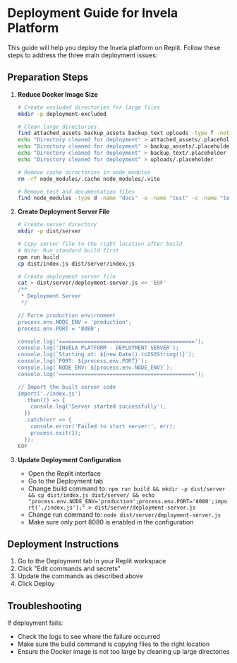 # Deployment Guide for Invela Platform

This guide will help you deploy the Invela platform on Replit. Follow these steps to address the three main deployment issues:

## Preparation Steps

1. **Reduce Docker Image Size**
   ```bash
   # Create excluded directories for large files
   mkdir -p deployment-excluded
   
   # Clean large directories
   find attached_assets backup_assets backup_text uploads -type f -not -name ".placeholder" | xargs -I{} mv {} deployment-excluded/ 2>/dev/null || true
   echo "Directory cleaned for deployment" > attached_assets/.placeholder
   echo "Directory cleaned for deployment" > backup_assets/.placeholder
   echo "Directory cleaned for deployment" > backup_text/.placeholder
   echo "Directory cleaned for deployment" > uploads/.placeholder
   
   # Remove cache directories in node_modules
   rm -rf node_modules/.cache node_modules/.vite
   
   # Remove test and documentation files
   find node_modules -type d -name "docs" -o -name "test" -o -name "tests" | xargs rm -rf 2>/dev/null || true
   ```

2. **Create Deployment Server File**
   ```bash
   # Create server directory
   mkdir -p dist/server
   
   # Copy server file to the right location after build
   # Note: Run standard build first
   npm run build
   cp dist/index.js dist/server/index.js
   
   # Create deployment server file
   cat > dist/server/deployment-server.js << 'EOF'
   /**
    * Deployment Server
    */
   
   // Force production environment
   process.env.NODE_ENV = 'production';
   process.env.PORT = '8080';
   
   console.log('===========================================');
   console.log('INVELA PLATFORM - DEPLOYMENT SERVER');
   console.log(`Starting at: ${new Date().toISOString()}`);
   console.log(`PORT: ${process.env.PORT}`);
   console.log(`NODE_ENV: ${process.env.NODE_ENV}`);
   console.log('===========================================');
   
   // Import the built server code
   import('./index.js')
     .then(() => {
       console.log('Server started successfully');
     })
     .catch(err => {
       console.error('Failed to start server:', err);
       process.exit(1);
     });
   EOF
   ```

3. **Update Deployment Configuration**
   - Open the Replit interface
   - Go to the Deployment tab
   - Change build command to: `npm run build && mkdir -p dist/server && cp dist/index.js dist/server/ && echo "process.env.NODE_ENV='production';process.env.PORT='8080';import('./index.js');" > dist/server/deployment-server.js`
   - Change run command to: `node dist/server/deployment-server.js`
   - Make sure only port 8080 is enabled in the configuration

## Deployment Instructions

1. Go to the Deployment tab in your Replit workspace
2. Click "Edit commands and secrets"
3. Update the commands as described above
4. Click Deploy

## Troubleshooting

If deployment fails:
- Check the logs to see where the failure occurred
- Make sure the build command is copying files to the right location
- Ensure the Docker image is not too large by cleaning up large directories
